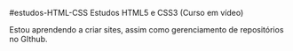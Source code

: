 #estudos-HTML-CSS
 Estudos HTML5 e CSS3 (Curso em vídeo)

Estou aprendendo a criar sites, assim como gerenciamento de repositórios no GIthub.
